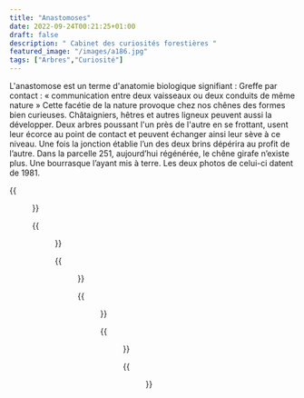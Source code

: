 ```yaml
---
title: "Anastomoses"
date: 2022-09-24T00:21:25+01:00
draft: false
description: " Cabinet des curiosités forestières "
featured_image: "/images/a186.jpg"
tags: ["Arbres","Curiosité"]
---
```

L'anastomose est un terme d'anatomie biologique signifiant : 
Greffe par contact : « communication entre deux  vaisseaux 
ou deux conduits de même nature »
Cette facétie de la nature provoque chez nos chênes des 
formes bien curieuses.
Châtaigniers, hêtres et autres ligneux peuvent aussi la
développer.
Deux arbres poussant l'un près de l'autre en se frottant, 
usent leur écorce au point de contact et peuvent échanger 
ainsi leur sève à ce niveau. Une fois la jonction établie 
l’un des deux brins dépérira au profit de l’autre. 
Dans la parcelle 251, aujourd’hui régénérée, le chêne girafe
n’existe plus. Une bourrasque l’ayant mis à terre.
Les deux photos de celui-ci datent de 1981.

{{<figure src="/images/articles/13.jpg" title="Un chêne Bipède parcelle 13">}}

{{<figure src="/images/articles/28.jpg" title="Le H du hêtre parcelle 28">}}

{{<figure src="/images/articles/100.jpg" title="Le chataignier de la parcelle 100">}}

{{<figure src="/images/articles/235.jpg" title="Le chêne de la parcelle 235">}}

{{<figure src="/images/articles/251.jpg" title="Le chêne girafe de la parcelle 251">}}

{{<figure src="/images/articles/1981-251.jpg" title="Ce même chêne admiré par un couple d’Australiens">}}
